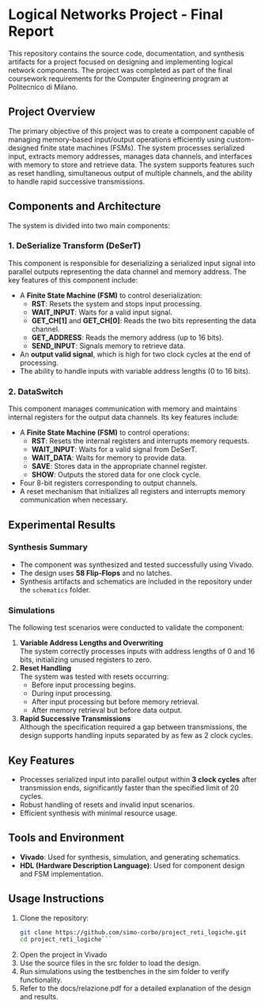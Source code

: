 # Logical Networks Project - Final Report

This repository contains the source code, documentation, and synthesis artifacts for a project focused on designing and implementing logical network components. The project was completed as part of the final coursework requirements for the Computer Engineering program at Politecnico di Milano.

## Project Overview

The primary objective of this project was to create a component capable of managing memory-based input/output operations efficiently using custom-designed finite state machines (FSMs). The system processes serialized input, extracts memory addresses, manages data channels, and interfaces with memory to store and retrieve data. The system supports features such as reset handling, simultaneous output of multiple channels, and the ability to handle rapid successive transmissions.

## Components and Architecture

The system is divided into two main components:

### 1. **DeSerialize Transform (DeSerT)**
This component is responsible for deserializing a serialized input signal into parallel outputs representing the data channel and memory address. The key features of this component include:
- A **Finite State Machine (FSM)** to control deserialization:
  - **RST**: Resets the system and stops input processing.
  - **WAIT_INPUT**: Waits for a valid input signal.
  - **GET_CH[1]** and **GET_CH[0]**: Reads the two bits representing the data channel.
  - **GET_ADDRESS**: Reads the memory address (up to 16 bits).
  - **SEND_INPUT**: Signals memory to retrieve data.
- An **output valid signal**, which is high for two clock cycles at the end of processing.
- The ability to handle inputs with variable address lengths (0 to 16 bits).

### 2. **DataSwitch**
This component manages communication with memory and maintains internal registers for the output data channels. Its key features include:
- A **Finite State Machine (FSM)** to control operations:
  - **RST**: Resets the internal registers and interrupts memory requests.
  - **WAIT_INPUT**: Waits for a valid signal from DeSerT.
  - **WAIT_DATA**: Waits for memory to provide data.
  - **SAVE**: Stores data in the appropriate channel register.
  - **SHOW**: Outputs the stored data for one clock cycle.
- Four 8-bit registers corresponding to output channels.
- A reset mechanism that initializes all registers and interrupts memory communication when necessary.

## Experimental Results

### Synthesis Summary
- The component was synthesized and tested successfully using Vivado.
- The design uses **58 Flip-Flops** and no latches.
- Synthesis artifacts and schematics are included in the repository under the `schematics` folder.

### Simulations
The following test scenarios were conducted to validate the component:
1. **Variable Address Lengths and Overwriting**  
   The system correctly processes inputs with address lengths of 0 and 16 bits, initializing unused registers to zero.
2. **Reset Handling**  
   The system was tested with resets occurring:
   - Before input processing begins.
   - During input processing.
   - After input processing but before memory retrieval.
   - After memory retrieval but before data output.
3. **Rapid Successive Transmissions**  
   Although the specification required a gap between transmissions, the design supports handling inputs separated by as few as 2 clock cycles.

## Key Features
- Processes serialized input into parallel output within **3 clock cycles** after transmission ends, significantly faster than the specified limit of 20 cycles.
- Robust handling of resets and invalid input scenarios.
- Efficient synthesis with minimal resource usage.

## Tools and Environment
- **Vivado**: Used for synthesis, simulation, and generating schematics.
- **HDL (Hardware Description Language)**: Used for component design and FSM implementation.

## Usage Instructions

1. Clone the repository:
   ```bash
   git clone https://github.com/simo-corbo/project_reti_logiche.git
   cd project_reti_logiche```
2. Open the project in Vivado
3. Use the source files in the src folder to load the design.
4. Run simulations using the testbenches in the sim folder to verify functionality.
5. Refer to the docs/relazione.pdf for a detailed explanation of the design and results.

